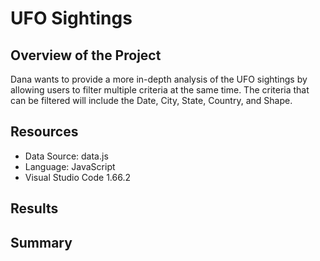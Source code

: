 # UFO Sightings

## Overview of the Project

Dana wants to provide a more in-depth analysis of the UFO sightings by allowing users to filter multiple criteria at the same time. The criteria that can be filtered will include the Date, City, State, Country, and Shape.

## Resources

* Data Source: data.js
* Language: JavaScript
* Visual Studio Code 1.66.2

## Results

## Summary
